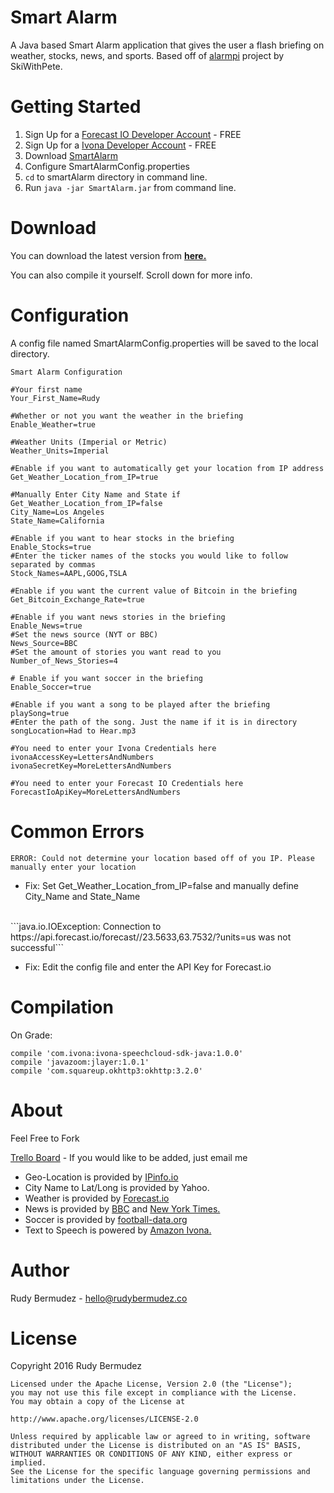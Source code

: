 # Smart Alarm

A Java based Smart Alarm application that gives the user a flash briefing on weather, stocks, news, and sports. Based off of [alarmpi](https://github.com/skiwithpete/alarmpi) project by SkiWithPete.
# Getting Started
1. Sign Up for a [Forecast IO Developer Account](https://developer.forecast.io/register) - FREE
2. Sign Up for a [Ivona Developer Account](https://www.ivona.com/) - FREE
3. Download [SmartAlarm](https://dl.dropboxusercontent.com/u/8895586/SmartAlarm.zip)
4. Configure SmartAlarmConfig.properties
5. ```cd``` to smartAlarm directory in command line.
6. Run ```java -jar SmartAlarm.jar``` from command line.


# Download
You can download the latest version from [**here.**](https://dl.dropboxusercontent.com/u/8895586/SmartAlarm.zip)

You can also compile it yourself. Scroll down for more info.

# Configuration

A config file named SmartAlarmConfig.properties will be saved to the local directory.

```
Smart Alarm Configuration

#Your first name
Your_First_Name=Rudy

#Whether or not you want the weather in the briefing
Enable_Weather=true

#Weather Units (Imperial or Metric)
Weather_Units=Imperial

#Enable if you want to automatically get your location from IP address
Get_Weather_Location_from_IP=true

#Manually Enter City Name and State if Get_Weather_Location_from_IP=false
City_Name=Los Angeles
State_Name=California

#Enable if you want to hear stocks in the briefing
Enable_Stocks=true
#Enter the ticker names of the stocks you would like to follow separated by commas
Stock_Names=AAPL,GOOG,TSLA

#Enable if you want the current value of Bitcoin in the briefing
Get_Bitcoin_Exchange_Rate=true

#Enable if you want news stories in the briefing
Enable_News=true
#Set the news source (NYT or BBC)
News_Source=BBC
#Set the amount of stories you want read to you
Number_of_News_Stories=4

# Enable if you want soccer in the briefing
Enable_Soccer=true

#Enable if you want a song to be played after the briefing
playSong=true
#Enter the path of the song. Just the name if it is in directory
songLocation=Had to Hear.mp3

#You need to enter your Ivona Credentials here
ivonaAccessKey=LettersAndNumbers
ivonaSecretKey=MoreLettersAndNumbers

#You need to enter your Forecast IO Credentials here
ForecastIoApiKey=MoreLettersAndNumbers
```

# Common Errors
```ERROR: Could not determine your location based off of you IP. Please manually enter your location```

- Fix: Set Get_Weather_Location_from_IP=false and manually define City_Name and State_Name

<br>
```java.io.IOException: Connection to https://api.forecast.io/forecast//23.5633,63.7532/?units=us was not successful```    

- Fix: Edit the config file and enter the API Key for Forecast.io

# Compilation
On Grade:
```
compile 'com.ivona:ivona-speechcloud-sdk-java:1.0.0'
compile 'javazoom:jlayer:1.0.1'
compile 'com.squareup.okhttp3:okhttp:3.2.0'
```

# About
Feel Free to Fork

[Trello Board](https://trello.com/b/2KvGaEX5) - If you would like to be added, just email me


- Geo-Location is provided by [IPinfo.io](http://ipinfo.io)
- City Name to Lat/Long is provided by Yahoo.
- Weather is provided by [Forecast.io](http://Forecast.io)
- News is provided by [BBC](http://BBC.com) and [New York Times.](http://nytimes.com)
- Soccer is provided by [football-data.org](http://api.football-data.org/index)
- Text to Speech is powered by [Amazon Ivona.](https://www.ivona.com/)

# Author
Rudy Bermudez  -  [hello@rudybermudez.co](mailto:hello@rudybermudez.co)

# License

Copyright 2016 Rudy Bermudez
```
Licensed under the Apache License, Version 2.0 (the "License");
you may not use this file except in compliance with the License.
You may obtain a copy of the License at

http://www.apache.org/licenses/LICENSE-2.0

Unless required by applicable law or agreed to in writing, software
distributed under the License is distributed on an "AS IS" BASIS,
WITHOUT WARRANTIES OR CONDITIONS OF ANY KIND, either express or implied.
See the License for the specific language governing permissions and
limitations under the License.
```
